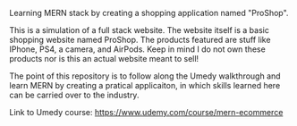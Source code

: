 Learning MERN stack by creating a shopping application named "ProShop".

This is a simulation of a full stack website. The website itself is a basic shopping website named ProShop. The products featured are stuff like IPhone, PS4, a camera, and AirPods. Keep in mind I do not own these products nor is this an actual website meant to sell!

The point of this repository is to follow along the Umedy walkthrough and learn MERN by creating a pratical applicaiton, in which skills learned here can be carried over to the industry.

Link to Umedy course: https://www.udemy.com/course/mern-ecommerce
